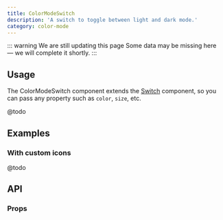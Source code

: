 ```yaml
---
title: ColorModeSwitch
description: 'A switch to toggle between light and dark mode.'
category: color-mode
---
```


::: warning We are still updating this page
Some data may be missing here — we will complete it shortly.
:::

## Usage

The ColorModeSwitch component extends the [Switch](/docs/components/switch/) component, so you can pass any property such as `color`, `size`, etc.

@todo

## Examples

### With custom icons

@todo

## API

### Props

<ComponentProps component="ColorModeSwitch" />
